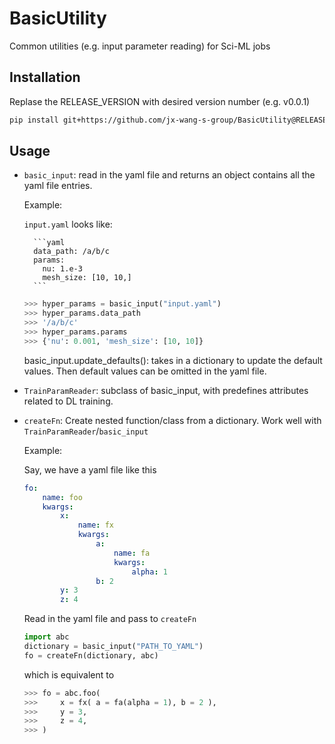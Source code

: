 # BasicUtility
Common utilities (e.g. input parameter reading) for Sci-ML jobs

## Installation
Replase the RELEASE_VERSION with desired version number (e.g. v0.0.1)
```bash
pip install git+https://github.com/jx-wang-s-group/BasicUtility@RELEASE_VERSION
```

## Usage
* `basic_input`: read in the yaml file and returns an object contains all the yaml file entries.
    
    Example: 

    `input.yaml` looks like:

        ```yaml
        data_path: /a/b/c
        params:
          nu: 1.e-3
          mesh_size: [10, 10,]
        ```

    ```python
    >>> hyper_params = basic_input("input.yaml")
    >>> hyper_params.data_path
    >>> '/a/b/c'
    >>> hyper_params.params
    >>> {'nu': 0.001, 'mesh_size': [10, 10]}
    ```
    
    basic_input.update_defaults(): takes in a dictionary to update the default values. Then default values can be omitted in the yaml file.

* `TrainParamReader`: subclass of basic_input, with predefines attributes related to DL training.

* `createFn`:
 Create nested function/class from a dictionary. Work well with `TrainParamReader`/`basic_input`

    Example:
    
    Say, we have a yaml file like this
    ```yaml
    fo:
        name: foo
        kwargs:
            x:
                name: fx
                kwargs:
                    a:
                        name: fa
                        kwargs:
                            alpha: 1
                    b: 2
            y: 3
            z: 4
    ```
    Read in the yaml file and pass to `createFn`
    ```python
    import abc
    dictionary = basic_input("PATH_TO_YAML")
    fo = createFn(dictionary, abc)
    ```
    which is equivalent to 
    ```python
    >>> fo = abc.foo(
    >>>     x = fx( a = fa(alpha = 1), b = 2 ),
    >>>     y = 3,
    >>>     z = 4,
    >>> )
    ```
        


